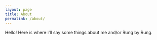 ```yaml
---
layout: page
title: About
permalink: /about/
---
```


Hello! Here is where I'll say some things about me and/or Rung by Rung.

